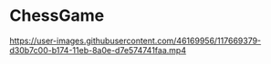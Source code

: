 # ChessGame

https://user-images.githubusercontent.com/46169956/117669379-d30b7c00-b174-11eb-8a0e-d7e574741faa.mp4

